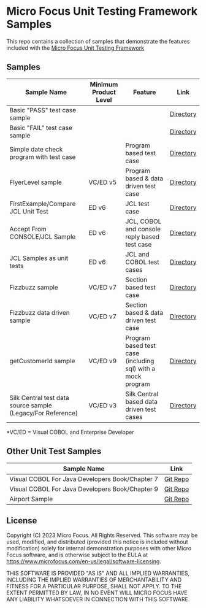 # Micro Focus Unit Testing Framework Samples

This repo contains a collection of samples that demonstrate the features included with the [Micro Focus Unit Testing Framework](https://www.microfocus.com/documentation/enterprise-developer/ed80/ED-Eclipse/index.html?t=GUID-56868D50-F836-4FA3-9255-8BCE6F895D1B.html)


## Samples

| Sample Name                                                 | Minimum Product Level | Feature                                                     | Link                                |
| ----------------------------------------------------------- | --------------------- | ----------------------------------------------------------- | ----------------------------------- |
| Basic "PASS" test case sample                               |                       |                                                             | [Directory](MyFirstTest/)           |
| Basic "FAIL" test case sample                               |                       |                                                             | [Directory](MyFirstFail/)           |
| Simple date check program with test case                    |                       | Program based test case                                     | [Directory](DateCheck/)             |
| FlyerLevel sample                                           | VC/ED v5              | Program based & data driven test case                       | [Directory](FlyerLevel/)            |
| FirstExample/Compare JCL Unit Test                          | ED v6                 | JCL test case                                               | [Directory](ed_jcl_sample/)         |
| Accept From CONSOLE/JCL Sample                              | ED v6                 | JCL, COBOL and console reply based test case                | [Directory](ed_jcl_cobol_reply/)    |
| JCL Samples as unit tests                                   | ED v6                 | JCL and COBOL test cases                                    | [Directory](ed_jcl_cobol_examples/) |
| Fizzbuzz sample                                             | VC/ED v7              | Section based test case                                     | [Directory](mfupp_fizzbuzz/)        |
| Fizzbuzz data driven sample                                 | VC/ED v7              | Section based & data driven test case                       | [Directory](mfupp_fizzbuzz_dd/)     |
| getCustomerId sample                                        | VC/ED v9              | Program based test case (including sql) with a mock program | [Directory](mfupp_getCustomerId/)   |
| Silk Central test data source sample (Legacy/For Reference) | VC/ED v3              | Silk Central based data driven test cases                   | [Directory](SilkCentral-Sample/)    |

*VC/ED = Visual COBOL and Enterprise Developer

## Other Unit Test Samples

| Sample Name                                     | Link                                                                                                            |
| ----------------------------------------------- | --------------------------------------------------------------------------------------------------------------- |
| Visual COBOL For Java Developers Book/Chapter 7 | [Git Repo](https://github.com/MicroFocus/visual-cobol-for-java-developers-book/tree/master/chapter-07/MFUnit)   |
| Visual COBOL For Java Developers Book/Chapter 9 | [Git Repo](https://github.com/MicroFocus/visual-cobol-for-java-developers-book/tree/master/chapter-09/complete) |
| Airport Sample                                  | [Git Repo](https://github.com/MicroFocus/Airport-Sample)                                                        |


## License
Copyright (C) 2023 Micro Focus. All Rights Reserved. This software may be used, modified, and distributed (provided this notice is included without modification) solely for internal demonstration purposes with other Micro Focus software, and is otherwise subject to the EULA at https://www.microfocus.com/en-us/legal/software-licensing.

THIS SOFTWARE IS PROVIDED "AS IS" AND ALL IMPLIED WARRANTIES, INCLUDING THE IMPLIED WARRANTIES OF MERCHANTABILITY AND FITNESS FOR A PARTICULAR PURPOSE, SHALL NOT APPLY. TO THE EXTENT PERMITTED BY LAW, IN NO EVENT WILL MICRO FOCUS HAVE ANY LIABILITY WHATSOEVER IN CONNECTION WITH THIS SOFTWARE.